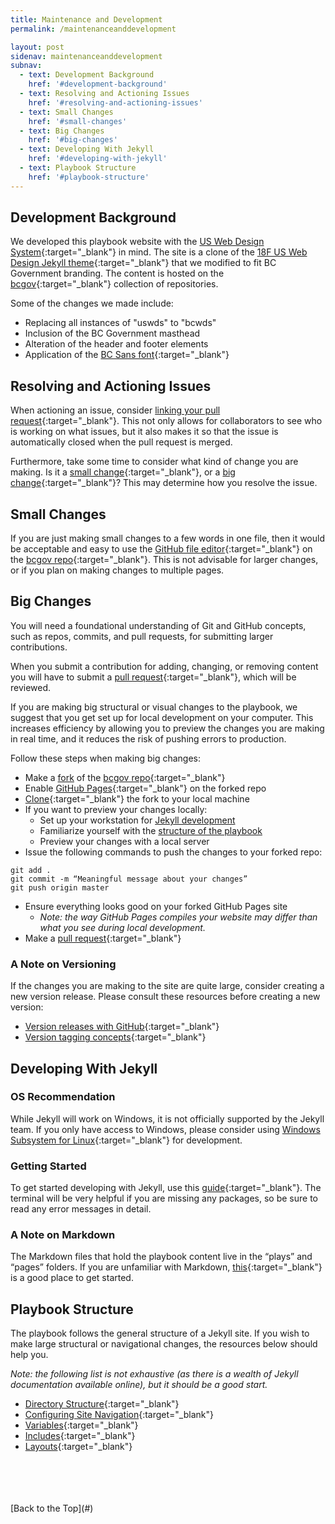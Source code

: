 ```yaml
---
title: Maintenance and Development
permalink: /maintenanceanddevelopment

layout: post
sidenav: maintenanceanddevelopment
subnav:
  - text: Development Background
    href: '#development-background'
  - text: Resolving and Actioning Issues
    href: '#resolving-and-actioning-issues'
  - text: Small Changes
    href: '#small-changes'
  - text: Big Changes
    href: '#big-changes'
  - text: Developing With Jekyll
    href: '#developing-with-jekyll'
  - text: Playbook Structure
    href: '#playbook-structure'
---
```

## Development Background
We developed this playbook website with the [US Web Design System](https://designsystem.digital.gov/whats-new/updates/2019/04/08/introducing-uswds-2-0/){:target="_blank"} in mind. The site is a clone of the [18F US Web Design Jekyll theme](https://github.com/18F/uswds-jekyll){:target="_blank"}  that we modified to fit BC Government branding. The content is hosted on the [bcgov](https://github.com/bcgov){:target="_blank"} collection of repositories.

Some of the changes we made include:
- Replacing all instances of "uswds" to "bcwds"
- Inclusion of the BC Government masthead
- Alteration of the header and footer elements
- Application of the [BC Sans font](https://developer.gov.bc.ca/Typography){:target="_blank"}

## Resolving and Actioning Issues
When actioning an issue, consider [linking your pull request](https://help.github.com/en/github/managing-your-work-on-github/linking-a-pull-request-to-an-issue){:target="_blank"}. This not only allows for collaborators to see who is working on what issues, but it also makes it so that the issue is automatically closed when the pull request is merged.

Furthermore, take some time to consider what kind of change you are making. Is it a [small change](#small-changes){:target="_blank"}, or a [big change](#big-changes){:target="_blank"}? This may determine how you resolve the issue.

## Small Changes
If you are just making small changes to a few words in one file, then it would be acceptable and easy to use the [GitHub file editor](https://help.github.com/en/github/managing-files-in-a-repository/editing-files-in-your-repository){:target="_blank"} on the [bcgov repo](https://github.com/bcgov/CITZ-IMB-playbook){:target="_blank"}. This is not advisable for larger changes, or if you plan on making changes to multiple pages.

## Big Changes
You will need a foundational understanding of Git and GitHub concepts, such as repos, commits, and pull requests, for submitting larger contributions.

When you submit a contribution for adding, changing, or removing content you will have to submit a [pull request](https://help.github.com/en/github/collaborating-with-issues-and-pull-requests/about-pull-requests){:target="_blank"}, which will be reviewed.

If you are making big structural or visual changes to the playbook, we suggest that you get set up for local development on your computer. This increases efficiency by allowing you to preview the changes you are making in real time, and it reduces the risk of pushing errors to production.

Follow these steps when making big changes:
- Make a [fork](https://help.github.com/en/enterprise/2.13/user/articles/fork-a-repo#:~:text=A%20fork%20is%20a%20copy,point%20for%20your%20own%20idea.) of the [bcgov repo](https://github.com/bcgov/CITZ-IMB-playbook){:target="_blank"}
- Enable [GitHub Pages](https://help.github.com/en/github/working-with-github-pages/configuring-a-publishing-source-for-your-github-pages-site){:target="_blank"} on the forked repo
- [Clone](https://help.github.com/en/github/creating-cloning-and-archiving-repositories/cloning-a-repository){:target="_blank"} the fork to your local machine
- If you want to preview your changes locally:
    - Set up your workstation for [Jekyll development](#developing-with-jekyll)
    - Familiarize yourself with the [structure of the playbook](#playbook-structure)
    - Preview your changes with a local server
- Issue the following commands to push the changes to your forked repo:
~~~~ 
git add . 
git commit -m “Meaningful message about your changes”
git push origin master
~~~~
- Ensure everything looks good on your forked GitHub Pages site
    - *Note: the way GitHub Pages compiles your website may differ than what you see during local development.*
- Make a [pull request](https://help.github.com/en/github/collaborating-with-issues-and-pull-requests/about-pull-requests){:target="_blank"}

### A Note on Versioning
If the changes you are making to the site are quite large, consider creating a new version release. Please consult these resources before creating a new version:
- [Version releases with GitHub](https://help.github.com/en/github/administering-a-repository/managing-releases-in-a-repository){:target="_blank"}
- [Version tagging concepts](https://semver.org/){:target="_blank"} 

## Developing With Jekyll
### OS Recommendation
While Jekyll will work on Windows, it is not officially supported by the Jekyll team. If you only have access to Windows, please consider using [Windows Subsystem for Linux](https://docs.microsoft.com/en-us/windows/wsl/){:target="_blank"} for development.

### Getting Started
To get started developing with Jekyll, use this [guide](https://jekyllrb.com/docs/){:target="_blank"}. The terminal will be very helpful if you are missing any packages, so be sure to read any error messages in detail.

### A Note on Markdown
The Markdown files that hold the playbook content live in the “plays” and “pages” folders. If you are unfamiliar with Markdown, [this](https://www.markdownguide.org/basic-syntax/){:target="_blank"} is a good place to get started.

## Playbook Structure
The playbook follows the general structure of a Jekyll site. If you wish to make large structural or navigational changes, the resources below should help you.

*Note: the following list is not exhaustive (as there is a wealth of Jekyll documentation available online), but it should be a good start.*
- [Directory Structure](https://jekyllrb.com/docs/structure/){:target="_blank"}
- [Configuring Site Navigation](https://jekyllrb.com/tutorials/navigation/){:target="_blank"}
- [Variables](https://jekyllrb.com/docs/variables/){:target="_blank"}
- [Includes](https://jekyllrb.com/docs/includes/){:target="_blank"}
- [Layouts](https://jekyllrb.com/docs/layouts/){:target="_blank"}

<br>
<br>
<br>
<br>
[Back to the Top](#)
